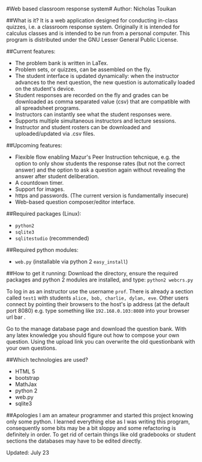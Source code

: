 #Web based classroom response system#
Author: Nicholas Touikan

##What is it?
It is a web application designed for conducting in-class quizzes, i.e. a classroom response system. Originally it is intended for calculus classes and is intended to be run from a personal computer. This program is distributed under the GNU Lesser General Public License.

##Current features:
* The problem bank is written in LaTex.
* Problem sets, or quizzes, can be assembled on the fly.
* The student interface is updated dynamically: when the instructor advances to the next question, the new question is automatically loaded on the student's device.
* Student responses are recorded on the fly and grades can be downloaded as comma separated value (csv) that are compatible with all spreadsheet programs.
* Instructors can instantly see what the student responses were.
* Supports multiple simultaneous instructors and lecture sessions.
* Instructor and student rosters can be downloaded and uploaded/updated via .csv files.

##Upcoming features:
* Flexible flow enabling Mazur's Peer Instruction tehcnique, e.g. the option to only show students the response rates (but not the correct answer) and the option to ask a question again without revealing the answer after student deliberation.
* A countdown timer.
* Support for images.
* https and passwords. (The current version is fundamentally insecure)
* Web-based question composer/editor interface.

##Required packages (Linux):
* `python2`
* `sqlite3`
* `sqlitestudio` (recommended)

##Required python modules:
* `web.py` (installable via python 2 `easy_install`)

##How to get it running:
Download the directory, ensure the required packages and python 2 modules are installed,  and type: `python2 webcrs.py`

To log in as an instructor use the username `prof`. There is already a section called `test1` with students `alice, bob, charlie, dylan, eve`. Other users connect by pointing their browsers to the host's ip address (at the default port 8080) e.g. type something like `192.168.0.103:8080` into your browser url bar .

Go to the manage database page and download the question bank. With any latex knowledge you should figure out how to compose your own question. Using the upload link you can overwrite the old questionbank with your own questions.

##Which technologies are used?
* HTML 5
* bootstrap
* MathJax
* python 2
* web.py
* sqlite3

##Apologies
I am an amateur programmer and started this project knowing only some python. I learned everything else as I was writing this program, consequently some bits may be a bit sloppy and some refactoring is definitely in order. To get rid of certain things like old gradebooks or student sections the databases may have to be edited directly.

Updated: July 23

